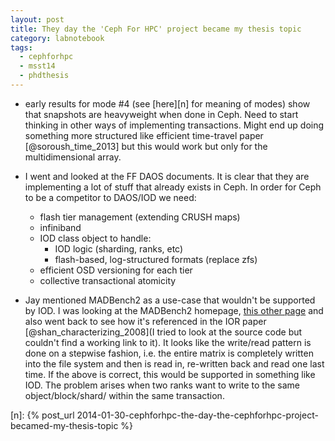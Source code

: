 ```yaml
---
layout: post
title: They day the 'Ceph For HPC' project became my thesis topic
category: labnotebook
tags:
  - cephforhpc
  - msst14
  - phdthesis
---
```


  * early results for mode #4 (see [here][n] for meaning of modes) 
    show that snapshots are heavyweight when done in Ceph. Need to 
    start thinking in other ways of implementing transactions. Might 
    end up doing something more structured like efficient time-travel 
    paper [@soroush_time_2013] but this would work but only for the 
    multidimensional array.

  * I went and looked at the FF DAOS documents. It is clear that they 
    are implementing a lot of stuff that already exists in Ceph. In 
    order for Ceph to be a competitor to DAOS/IOD we need:

      * flash tier management (extending CRUSH maps)
      * infiniband
      * IOD class object to handle:
          * IOD logic (sharding, ranks, etc)
          * flash-based, log-structured formats (replace zfs)
      * efficient OSD versioning for each tier
      * collective transactional atomicity

  * Jay mentioned MADBench2 as a use-case that wouldn't be supported 
    by IOD. I was looking at the MADBench2 homepage, [this other 
    page][p] and also went back to see how it's referenced in the IOR 
    paper [@shan_characterizing_2008](I tried to look at the source 
    code but couldn't find a working link to it). It looks like the 
    write/read pattern is done on a stepwise fashion, i.e. the entire 
    matrix is completely written into the file system and then is read 
    in, re-written back and read one last time. If the above is 
    correct, this would be supported in something like IOD. The 
    problem arises when two ranks want to write to the same 
    object/block/shard/ within the same transaction.

[p]: http://www.cse.psu.edu/~seokim/tutorial/MADbench2
[n]: {% post_url 2014-01-30-cephforhpc-the-day-the-cephforhpc-project-becamed-my-thesis-topic %}
